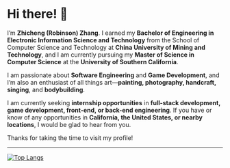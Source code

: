# Hi there! 👋

I’m **Zhicheng (Robinson) Zhang**. I earned my **Bachelor of Engineering in Electronic Information Science and Technology** from the School of Computer Science and Technology at **China University of Mining and Technology**, and I am currently pursuing my **Master of Science in Computer Science** at the **University of Southern California**.

I am passionate about **Software Engineering** and **Game Development**, and I’m also an enthusiast of all things art—**painting, photography, handcraft, singing**, and **bodybuilding**.

I am currently seeking **internship opportunities** in **full-stack development, game development, front-end, or back-end engineering**. If you have or know of any opportunities in **California, the United States, or nearby locations**, I would be glad to hear from you.  

Thanks for taking the time to visit my profile!

---
[![Top Langs](https://github-readme-stats-hazel-three-68.vercel.app/api/top-langs/?username=zhichzhang&layout=compact&theme=default&exclude_repo=csci-526-webgl-projects)](https://github.com/anuraghazra/github-readme-stats)



